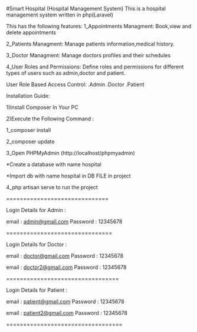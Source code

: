 #Smart Hospital (Hospital Management System) 
This is a hospital management system written in php(Laravel)

This has the following features:
1_Appointments Managment: Book,view and delete appointments

2_Patients Managment: Manage patients information,medical history.

3_Doctor Managment: Manage doctors profiles and their schedules

4_User Roles and Permissions: Define roles and permissions for different types of users such as admin,doctor and patient.

User Role Based Access Control: 
.Admin 
.Doctor 
.Patient


Installation Guide: 

1)Install Composer In Your PC

2)Execute the Following Command :

1_composer install

2_composer update

3_Open PHPMyAdmin (http://localhost/phpmyadmin)

  *Create a database with name hospital

  *Import db with name hospital in DB FILE in project

4_php artisan serve to run the project

==============================

Login Details for Admin : 

email : admin@gmail.com 
Password : 12345678

===============================

Login Details for Doctor : 

email : doctor@gmail.com 
Password : 12345678

email : doctor2@gmail.com 
Password : 12345678

=================================

Login Details for Patient : 

email : patient@gmail.com 
Password : 12345678

email : patient2@gmail.com 
Password : 12345678

==================================




